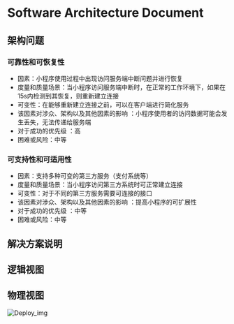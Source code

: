 # Software Architecture Document



## 架构问题

### 可靠性和可恢复性
* 因素：小程序使用过程中出现访问服务端中断问题并进行恢复
* 度量和质量场景：当小程序访问服务端中断时，在正常的工作环境下，如果在15s内检测到其恢复，则重新建立连接
* 可变性：在能够重新建立连接之前，可以在客户端进行简化服务
* 该因素对涉众、架构以及其他因素的影响 ：小程序使用者的访问数据可能会发生丢失，无法传递给服务端
* 对于成功的优先级 ：高
* 困难或风险：中等
### 可支持性和可适用性
* 因素：支持多种可变的第三方服务（支付系统等）
* 度量和质量场景：当小程序访问第三方系统时可正常建立连接
* 可变性：对于不同的第三方服务需要可连接的接口
* 该因素对涉众、架构以及其他因素的影响 ：提高小程序的可扩展性
* 对于成功的优先级 ：中等
* 困难或风险：中等

## 解决方案说明



## 逻辑视图



## 物理视图



![Deploy_img](https://github.com/rookies-sysu/Dashboard/blob/master/imgs/deployment_img.png?raw=true)
